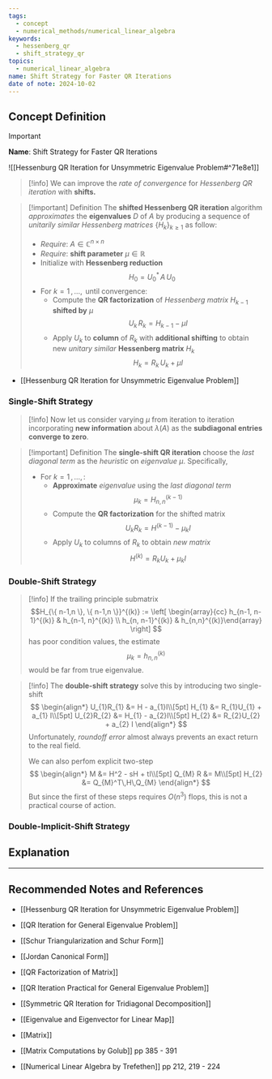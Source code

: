 ```yaml
---
tags:
  - concept
  - numerical_methods/numerical_linear_algebra
keywords:
  - hessenberg_qr
  - shift_strategy_qr
topics:
  - numerical_linear_algebra
name: Shift Strategy for Faster QR Iterations
date of note: 2024-10-02
---
```


## Concept Definition

>[!important]
>**Name**: Shift Strategy for Faster QR Iterations

![[Hessenburg QR Iteration for Unsymmetric Eigenvalue Problem#^71e8e1]]

>[!info]
>We can improve the *rate of convergence* for *Hessenberg QR iteration* with **shifts.** 

>[!important] Definition
>The **shifted Hessenberg QR iteration** algorithm *approximates* the **eigenvalues** $D$ of $A$ by producing a sequence of *unitarily similar Hessenberg matrices* $\{H_{k}\}_{k\ge 1}$ as follow:
>- *Require*: $A\in \mathbb{C}^{n\times n}$
>- *Require*: **shift parameter** $\mu\in \mathbb{R}$
>- Initialize with **Hessenberg reduction** $$H_{0} = U_{0}^{*}\,A\,U_{0}$$
>- For $k=1\,{,}\ldots{,}\,$ until convergence:
>	- Compute the **QR factorization** of *Hessenberg matrix* $H_{k-1}$ **shifted by** $\mu$  $$U_{k}\,R_{k} = H_{k-1} -\mu I$$
>	- Apply $U_{k}$ to **column** of $R_{k}$ with **additional shifting** to obtain new *unitary similar* **Hessenberg matrix** $H_{k}$ $$H_{k} = R_{k}\,U_{k} + \mu I$$

- [[Hessenburg QR Iteration for Unsymmetric Eigenvalue Problem]]

### Single-Shift Strategy

>[!info]
>Now let us consider varying $\mu$ from iteration to iteration incorporating **new information** about $\lambda(A)$ as the **subdiagonal entries converge to zero**.

>[!important] Definition
>The **single-shift QR iteration** choose the *last diagonal term* as the *heuristic* on *eigenvalue* $\mu$. Specifically,
>- For $k=1\,{,}\ldots{,}\,$:
>	- **Approximate** *eigenvalue* using the *last diagonal term*  $$\mu_{k} = H_{n,n}^{(k-1)}$$
>	- Compute the **QR factorization** for the shifted matrix $$U_{k} R_{k} = H^{(k-1)} - \mu_{k} I$$
>	- Apply $U_{k}$ to columns of $R_{k}$ to obtain *new matrix* $$H^{(k)} = R_{k}U_{k} + \mu_{k}I$$

### Double-Shift Strategy

>[!info]
>If the trailing principle submatrix $$H_{\{ n-1,n \}, \{ n-1,n \}}^{(k)} := \left[ \begin{array}{cc} h_{n-1, n-1}^{(k)} & h_{n-1, n}^{(k)} \\ h_{n, n-1}^{(k)} & h_{n,n}^{(k)}\end{array} \right] $$ has poor condition values, the estimate $$\mu_{k} = h_{n,n}^{(k)}$$ would be far from true eigenvalue.

>[!info]
>The **double-shift strategy** solve this by introducing two single-shift
>$$
>\begin{align*}
> U_{1}R_{1} &= H - a_{1}I\\[5pt]
> H_{1} &= R_{1}U_{1} + a_{1} I\\[5pt]
> U_{2}R_{2} &= H_{1} - a_{2}I\\[5pt]
> H_{2} &= R_{2}U_{2} + a_{2} I
>\end{align*}
>$$
>Unfortunately, *roundoff error* almost always prevents an exact return to the real field.
>
>We can also perfom explicit two-step
>$$
>\begin{align*}
> M &= H^2 - sH + tI\\[5pt]
> Q_{M} R &= M\\[5pt]
> H_{2} &= Q_{M}^T\,H\,Q_{M}
>\end{align*}
>$$
>But since the first of these steps requires $O(n^3)$ flops, this is not a practical course of action.

### Double-Implicit-Shift Strategy










## Explanation





-----------
##  Recommended Notes and References


- [[Hessenburg QR Iteration for Unsymmetric Eigenvalue Problem]]
- [[QR Iteration for General Eigenvalue Problem]]
- [[Schur Triangularization and Schur Form]]
- [[Jordan Canonical Form]]
- [[QR Factorization of Matrix]]

- [[QR Iteration Practical for General Eigenvalue Problem]]
- [[Symmetric QR Iteration for Tridiagonal Decomposition]]

- [[Eigenvalue and Eigenvector for Linear Map]]
- [[Matrix]]


- [[Matrix Computations by Golub]] pp 385 - 391
- [[Numerical Linear Algebra by Trefethen]] pp 212, 219 - 224